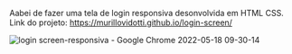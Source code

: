 Aabei de fazer uma tela de login responsiva desonvolvida em HTML CSS. Link do projeto: https://murillovidotti.github.io/login-screen/

![login screen-responsiva - Google Chrome 2022-05-18 09-30-14](https://user-images.githubusercontent.com/78566330/169039949-4c77bf96-a400-488c-b297-6214282fb13d.gif)
